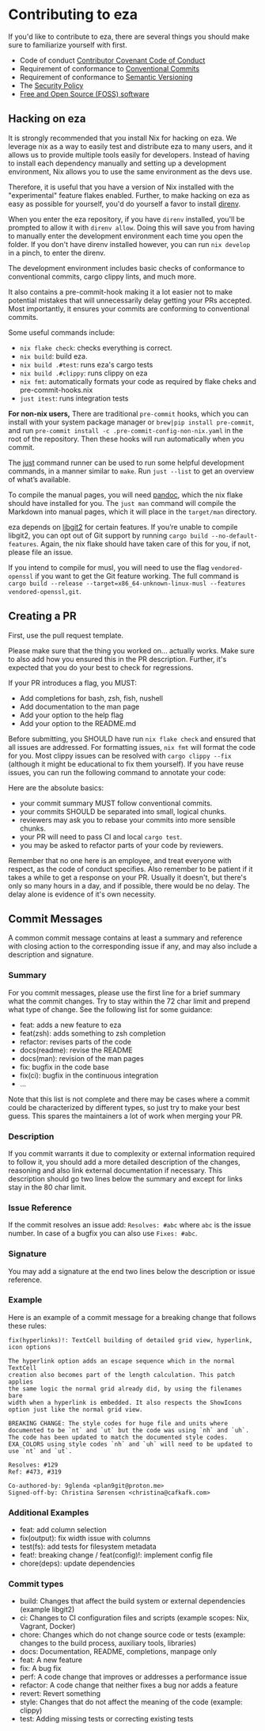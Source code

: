 <!--
SPDX-FileCopyrightText: 2023-2024 Christina Sørensen
SPDX-FileContributor: Christina Sørensen

SPDX-License-Identifier: EUPL-1.2
-->
# Contributing to eza

If you'd like to contribute to eza, there are several things you should make
sure to familiarize yourself with first.

- Code of conduct [Contributor Covenant Code of Conduct](CODE_OF_CONDUCT.md)
- Requirement of conformance to [Conventional Commits](https://www.conventionalcommits.org/en/v1.0.0/)
- Requirement of conformance to [Semantic Versioning](https://semver.org/)
- The [Security Policy](SECURITY.md)
- [Free and Open Source (FOSS) software](https://www.gnu.org/philosophy/free-sw.en.html)

## Hacking on eza

It is strongly recommended that you install Nix for hacking on eza. We leverage
nix  as a way to easily test and distribute eza to many users, and it allows us
to provide multiple tools easily for developers. Instead of having to install
each dependency manually and setting up a development environment, Nix allows
you  to use the same environment as the devs use. 

Therefore, it is useful that you have a version of Nix installed with the
"experimental" feature flakes enabled. Further, to make hacking on eza as easy
as possible for yourself, you'd do yourself a favor to install
[direnv](https://direnv.net/).

When you enter the eza repository, if you have `direnv` installed, you'll be
prompted to allow it with `direnv allow`. Doing this will save you from having
to manually enter the development environment each time you open the folder. If
you don't have direnv installed however, you can run `nix develop` in a pinch,
to enter the direnv.

The development environment includes basic checks of conformance to conventional
commits, cargo clippy lints, and much more.

It also contains a pre-commit-hook making it a lot easier not to make potential
mistakes that will unnecessarily delay getting your PRs accepted. Most
importantly, it ensures your commits are conforming to conventional commits.

Some useful commands include:
- `nix flake check`: checks everything is correct.
- `nix build`: build eza.
- `nix build .#test`: runs eza's cargo tests
- `nix build .#clippy`: runs clippy on eza
- `nix fmt`: automatically formats your code as required by flake cheks and
  pre-commit-hooks.nix
- `just itest`: runs integration tests

**For non-nix users,**
There are traditional `pre-commit` hooks, which you can install with your system package manager or
`brew|pip install pre-commit`, and run `pre-commit install -c .pre-commit-config-non-nix.yaml` in the root of the repository.
Then these hooks will run automatically when you commit.

The [just](https://github.com/casey/just) command runner can be used to run some
helpful development commands, in a manner similar to `make`.  Run `just --list`
to get an overview of what’s available.

To compile the manual pages, you will need [pandoc](https://pandoc.org/), which
the nix flake should have installed for you.  The `just man` command will
compile the Markdown into manual pages, which it will place in the `target/man`
directory.

eza depends on [libgit2](https://github.com/rust-lang/git2-rs) for certain
features.  If you’re unable to compile libgit2, you can opt out of Git support
by running `cargo build --no-default-features`. Again, the nix flake should 
have taken care of this for you, if not, please file an issue.

If you intend to compile for musl, you will need to use the flag
`vendored-openssl` if you want to get the Git feature working.  The full command
is `cargo build --release --target=x86_64-unknown-linux-musl --features
vendored-openssl,git`.

## Creating a PR

First, use the pull request template.

Please make sure that the thing you worked on... actually works. Make sure to
also add how you ensured this in the PR description. Further, it's expected
that you do your best to check for regressions. 

If your PR introduces a flag, you MUST:
- Add completions for bash, zsh, fish, nushell
- Add documentation to the man page
- Add your option to the help flag
- Add your option to the README.md

Before submitting, you SHOULD have run `nix flake check` and ensured that all
issues are addressed. For formatting issues, `nix fmt` will format the code for
you. Most clippy issues can be resolved with `cargo clippy --fix` (although it
might be educational to fix them yourself). If you have reuse issues, you can
run the following command to annotate your code:

Here are the absolute basics:
- your commit summary MUST follow conventional commits.
- your commits SHOULD be separated into small, logical chunks.
- reviewers may ask you to rebase your commits into more sensible chunks.
- your PR will need to pass CI and local `cargo test`.
- you may be asked to refactor parts of your code by reviewers.

Remember that no one here is an employee, and treat everyone with respect, as
the code of conduct specifies. Also remember to be patient if it takes a while
to get a response on your PR. Usually it doesn't, but there's only so many
hours in a day, and if possible, there would be no delay. The delay alone is
evidence of it's own necessity.

## Commit Messages
A common commit message contains at least a summary and reference with
closing action to the corresponding issue if any, and may also include a
description and signature.

### Summary
For you commit messages, please use the first line for a brief summary what
the commit changes. Try to stay within the 72 char limit and prepend what type
of change. See the following list for some guidance:
- feat: adds a new feature to eza
- feat(zsh): adds something to zsh completion
- refactor: revises parts of the code
- docs(readme): revise the README
- docs(man): revision of the man pages
- fix: bugfix in the code base
- fix(ci): bugfix in the continuous integration
- ...

Note that this list is not complete and there may be cases where a commit
could be characterized by different types, so just try to make your best
guess. This spares the maintainers a lot of work when merging your PR.

### Description
If you commit warrants it due to complexity or external information required
to follow it, you should add a more detailed description of the changes,
reasoning and also link external documentation if necessary. This description
should go two lines below the summary and except for links stay in the 80 char
limit.

### Issue Reference
If the commit resolves an issue add: `Resolves: #abc` where `abc` is the issue
number. In case of a bugfix you can also use `Fixes: #abc`.

### Signature
You may add a signature at the end two lines below the description or
issue reference.

### Example
Here is an example of a commit message for a breaking change that follows these rules:

```
fix(hyperlinks)!: TextCell building of detailed grid view, hyperlink, icon options

The hyperlink option adds an escape sequence which in the normal TextCell
creation also becomes part of the length calculation. This patch applies
the same logic the normal grid already did, by using the filenames bare
width when a hyperlink is embedded. It also respects the ShowIcons
option just like the normal grid view.

BREAKING CHANGE: The style codes for huge file and units where
documented to be `nt` and `ut` but the code was using `nh` and `uh`.
The code has been updated to match the documented style codes.
EXA_COLORS using style codes `nh` and `uh` will need to be updated to
use `nt` and `ut`.

Resolves: #129
Ref: #473, #319

Co-authored-by: 9glenda <plan9git@proton.me>
Signed-off-by: Christina Sørensen <christina@cafkafk.com>
```

### Additional Examples

- feat: add column selection
- fix(output): fix width issue with columns
- test(fs): add tests for filesystem metadata
- feat!: breaking change / feat(config)!: implement config file
- chore(deps): update dependencies

### Commit types

- build: Changes that affect the build system or external dependencies (example libgit2)
- ci: Changes to CI configuration files and scripts (example scopes: Nix, Vagrant, Docker)
- chore: Changes which do not change source code or tests (example: changes to the build process, auxiliary tools, libraries)
- docs: Documentation, README, completions, manpage only
- feat: A new feature
- fix: A bug fix
- perf: A code change that improves or addresses a performance issue
- refactor: A code change that neither fixes a bug nor adds a feature
- revert: Revert something
- style: Changes that do not affect the meaning of the code (example: clippy)
- test: Adding missing tests or correcting existing tests
